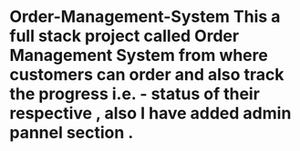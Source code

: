 # Order-Management-System  This a full stack project called Order Management System from where customers can order and also track the progress i.e. - status of their respective , also I have added admin pannel section . 
